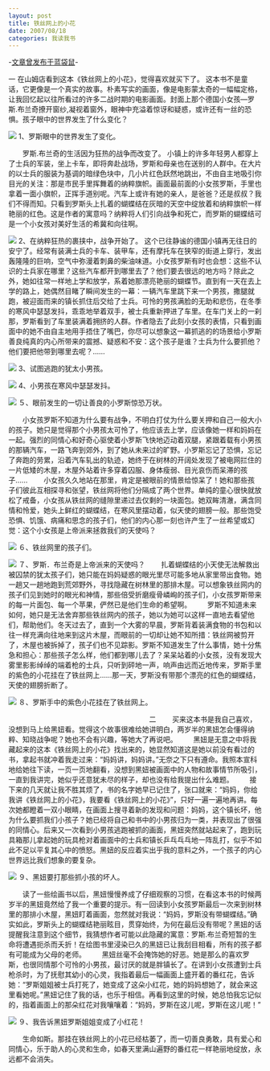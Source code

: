 ```yaml
---
layout: post
title: 铁丝网上的小花
date: 2007/08/18
categories: 我读我书
---
```


-[文章曾发布于蓝袋鼠](http://landaishu.hi2net.com/home/blog_read.asp?id=4175&blogid=37925)-



一
 在山姆店看到这本《铁丝网上的小花》，觉得喜欢就买下了。
 这本书不是童话，它更像是一个真实的故事。朴素写实的画面，像是电影蒙太奇的一幅幅定格，让我回忆起以往所看过的许多二战时期的电影画面。封面上那个德国小女孩—罗斯.布兰奇撩开窗纱,凝视着窗外，眼神中充溢着惊讶和疑惑，或许还有一丝的恐惧。孩子眼中的世界发生了什么变化？

![](/heiniuniu_uploads/upload2007a/2007817225342791.jpg)
1、罗斯眼中的世界发生了变化。

　　罗斯.布兰奇的生活因为狂热的战争而改变了。
 小镇上的许多年轻男人都穿上了士兵的军装，坐上卡车，即将奔赴战场，罗斯和母亲也在送别的人群中。在大片的以士兵的服装为基调的暗绿色块中，几小片红色跃然地跳出，不由自主地吸引你目光的关注：那是市民手里挥舞着的纳粹旗帜。画面最前面的小女孩罗斯，手里也拿着一面小旗帜，正挥手道别呢。汽车上或许有她的亲人，是爸爸？还是叔叔？我们不得而知。只看到罗斯头上扎着的蝴蝶结在灰暗的天空中绽放着和纳粹旗帜一样艳丽的红色。这是作者的寓意吗？纳粹将人们引向战争和死亡，而罗斯的蝴蝶结可是一个小女孩对美好生活的希冀和向往啊。

![](/heiniuniu_uploads/upload2007a/2007817225713516.jpg)
2、在纳粹狂热的裹挟中，战争开始了。
 这个已往静谧的德国小镇再无往日的安宁了。经常有装满士兵的卡车、装甲车，还有摩托车在狭窄的街道上穿行，发出轰隆隆的巨响，空气中弥漫着刺鼻的柴油味道。小女孩罗斯有时也会想：这些不认识的士兵家在哪里？这些汽车都开到哪里去了？他们要去很远的地方吗？除此之外，她如往常一样地上学和放学，系着她那漂亮艳丽的蝴蝶节。直到有一天在去上学的路上，她偶然目睹了瞬间发生的一幕：一辆汽车里跳下来一个男孩，撒腿就跑，被迎面而来的镇长抓住后交给了士兵。可怜的男孩满脸的无助和悲伤，在冬季的寒风中瑟瑟发抖，乖乖地举着双手，被士兵重新押进了车里。在车门关上的一刹那，罗斯看到了车里装满着拥挤的人群。作者隐去了此刻小女孩的表情，只看到画面中的她不由自主地用手捂住了嘴巴，你尽可以想象这一幕抓逃的的场景给小罗斯善良纯真的内心所带来的震撼、疑惑和不安：这个孩子是谁？士兵为什么要抓他？他们要把他带到哪里去呢？……

![](/heiniuniu_uploads/upload2007a/200781723040872.jpg)
3、试图逃跑的犹太小男孩。

![](/heiniuniu_uploads/upload2007a/200781723448677.jpg)
4、小男孩在寒风中瑟瑟发抖。

![](/heiniuniu_uploads/upload2007a/2007817231116148.jpg)
５、眼前发生的一切让善良的小罗斯惊恐万状。

　　小女孩罗斯不知道为什么要有战争，不明白打仗为什么要关押和自己一般大小的孩子。她只是觉得那个小男孩太可怜了，他应该去上学，应该像她一样和妈妈在一起。强烈的同情心和好奇心驱使着小罗斯飞快地迈动着双腿，紧跟着载有小男孩的那辆汽车，一路飞奔到郊外，到了她从未来过的旷野。小罗斯忘记了恐惧，忘记了奔跑的劳累，沿着汽车轧出的轨迹，她终于在树林的开阔处发现了被电网拦住的一片低矮的木屋，木屋外站着许多穿着囚服、身体瘦弱、目光哀伤而呆滞的孩子……
　　小女孩久久地站在那里，肯定是被眼前的情景给惊呆了！她和那些孩子们彼此互相探寻和张望，铁丝网将他们分隔成了两个世界。单纯的童心很快就放松了戒备，小女孩从铁丝网的缝隙里递过去仅剩的一块面包。她双眸清澈，满含同情和怜爱，她头上鲜红的蝴蝶结，在寒风里摆动着，似天使的翅膀一般。那些饱受恐惧、饥饿、病痛和思念的孩子们，他们的内心那一刻也许产生了一丝希望或幻觉：这个小女孩是上帝派来拯救我们的天使吗？

![](/heiniuniu_uploads/upload2007a/2007817231836949.jpg)
６、铁丝网里的孩子们。

![](/heiniuniu_uploads/upload2007a/200781723226412.jpg)
７、罗斯．布兰奇是上帝派来的天使吗？
　　扎着蝴蝶结的小天使无法解救出被囚禁的犹太孩子们，她只能在妈妈疑惑的眼光里尽可能多地从家里带出食物。她一趟又一趟地跑到荒郊野外，寻找隐藏在树林里的那排木屋。可以想象铁丝网内的孩子们见到她时的眼光和神情，那些倍受折磨瘦骨嶙峋的孩子们，小女孩罗斯带来的每一片面包、每一个苹果，俨然已是他们生命的希望啊。
　　罗斯不知道未来如何，她只是无法舍弃那些铁丝网内的孩子，她以为她可以这样一直地去看望他们，帮助他们。冬天过去了，直到一个大雾的早晨，罗斯背着装满食物的书包和以往一样充满向往地来到这片木屋，而眼前的一切却让她不知所措：铁丝网被剪开了，木屋也被拆掉了，孩子们也不见踪影。罗斯不知道发生了什么事情，她十分焦急和担心：那些孩子怎么样，他们都到哪儿去了？呆呆站着的小女孩，没有发现大雾里影影绰绰的端着枪的士兵，只听到砰地一声，响声由远而近地传来，罗斯手里的紫色的小花挂在了铁丝网上……那一天，罗斯没有带那个漂亮的红色的蝴蝶结，天使的翅膀折断了。

![](/heiniuniu_uploads/upload2007a/2007817232529727.jpg)
８、罗斯手中的紫色小花挂在了铁丝网上。

　　　　　　　　　　　　　　　　　　　　二
　　买来这本书是我自己喜欢，没想到马上给黑妞看。觉得这个故事很难给她讲明白，两岁半的黑妞怎会懂得纳粹、知晓战争呢？她也不会有兴趣，等她大了再说吧。
　　黑妞是无意之中将我藏起来的这本《铁丝网上的小花》找出来的，她显然知道这是她以前没有看过的书，拿起书就冲着我走过来：“妈妈讲，妈妈讲。”无奈之下只有遵命。我照本宣科地给她往下读，一页一页地翻看，没想到黑妞被画面中的人物和故事情节所吸引，一直到我讲完，她似乎还意犹未尽的样子，却也没有给我提出什么难题。
　　接下来的几天就让我不胜其烦了，书的名字她早已记住了，张口就来：“妈妈，你给我讲《铁丝网上的小花》，我要看《铁丝网上的小花》”，只好一遍一遍地再讲。每次她都瞪着一双小眼睛，在画面上搜寻着新的发现和问题：妈妈，这个镇长坏，他为什么要抓我们小孩子？她已经将自己和书中的小男孩归为一类，并表现出了很强的同情心。后来又一次看到小男孩逃跑被抓的画面，黑妞突然就站起来了，跑到玩具箱那儿拿起她的玩具枪对着画面中的士兵和镇长乒乓乓乓地一阵乱打，似乎不如此不足以平复其心中的愤怒。黑妞的反应着实出乎我的意料之外，一个孩子的内心世界远比我们想象的要复杂。

![](/heiniuniu_uploads/upload2007a/200781723323818.jpg)
９、黑妞要打那些抓小孩的坏人。

　　读了一些绘画书以后，黑妞慢慢养成了仔细观察的习惯，在看这本书的时候两岁半的黑妞竟然给了我一个重要的提示。有一回读到小女孩罗斯最后一次来到树林里的那排小木屋，黑妞盯着画面，忽然就对我说：“妈妈，罗斯没有带蝴蝶结。”确实如此，罗斯头上的蝴蝶结艳丽眩目，贯穿始终，为何在最后没有带呢？黑妞的话提醒我注意到这个细节，我猜想作者可能以此隐藏的寓意：罗斯.布兰奇短暂的生命将遭遇扼杀而夭折！在绘图书里浸染已久的黑妞已让我刮目相看，所有的孩子都有可能成为父母的老师。
　　黑妞丝毫不会掩饰她的好恶。她是那么的喜欢罗斯，也很同情那个可怜的小男孩，最讨厌的就是胖镇长了。在讲到小女孩遭到士兵枪杀时，为了抚慰其幼小的心灵，我指着最后一幅画面上盛开着的番红花，告诉她：“罗斯姐姐被士兵打死了，她变成了这朵小红花，她的妈妈想她了，就会来这里看她呢。”黑妞记住了我的话，也乐于相信。再看到这里的时候，她总怕我忘记似的，指着画面上的那朵红花对我嚷嚷着：“妈妈，罗斯在这儿呢，罗斯在这儿呢！”

![](/heiniuniu_uploads/upload2007a/2007817233352718.jpg)
９、我告诉黑妞罗斯姐姐变成了小红花！

　　生命如斯。那挂在铁丝网上的小花已经枯萎了，而一切善良勇敢，具有爱心和同情心，乐于助人的心灵和生命，如春天里满山遍野的番红花一样艳丽地绽放，永远都不会消失。